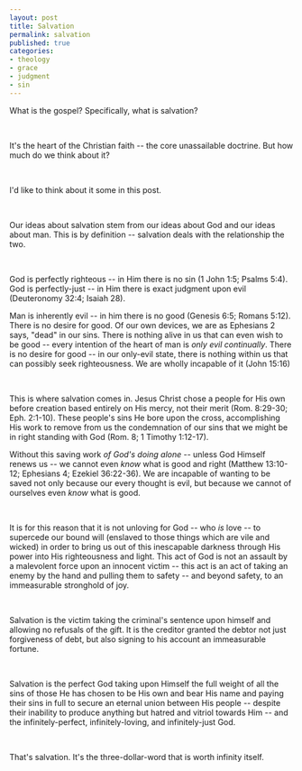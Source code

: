 ```yaml
---
layout: post
title: Salvation
permalink: salvation
published: true
categories:
- theology
- grace
- judgment
- sin
---
```


What is the gospel? Specifically, what is salvation?

 

It's the heart of the Christian faith -- the core unassailable doctrine.
But how much do we think about it?

 

I'd like to think about it some in this post.

 

Our ideas about salvation stem from our ideas about God and our ideas
about man. This is by definition -- salvation deals with the
relationship the two.

 

God is perfectly righteous -- in Him there is no sin (1 John 1:5; Psalms
5:4). God is perfectly-just -- in Him there is exact judgment upon evil
(Deuteronomy 32:4; Isaiah 28).

Man is inherently evil -- in him there is no good (Genesis 6:5; Romans
5:12). There is no desire for good. Of our own devices, we are as
Ephesians 2 says, "dead" in our sins. There is nothing alive in us that
can even wish to be good -- every intention of the heart of man is
*only* *evil continually*. There is no desire for good -- in our
only-evil state, there is nothing within us that can possibly seek
righteousness. We are wholly incapable of it (John 15:16)

 

This is where salvation comes in. Jesus Christ chose a people for His
own before creation based entirely on His mercy, not their merit (Rom.
8:29-30; Eph. 2:1-10). These people's sins He bore upon the cross,
accomplishing His work to remove from us the condemnation of our sins
that we might be in right standing with God (Rom. 8; 1 Timothy 1:12-17).

Without this saving work *of God's doing alone* -- unless God Himself
renews us -- we cannot even *know* what is good and right (Matthew
13:10-12; Ephesians 4; Ezekiel 36:22-36). We are incapable of wanting to
be saved not only because our every thought is evil, but because we
cannot of ourselves even *know* what is good.

 

It is for this reason that it is not unloving for God -- who *is* love
-- to supercede our bound will (enslaved to those things which are vile
and wicked) in order to bring us out of this inescapable darkness
through His power into His righteousness and light. This act of God is
not an assault by a malevolent force upon an innocent victim -- this act
is an act of taking an enemy by the hand and pulling them to safety --
and beyond safety, to an immeasurable stronghold of joy.

 

Salvation is the victim taking the criminal's sentence upon himself and
allowing no refusals of the gift. It is the creditor granted the debtor
not just forgiveness of debt, but also signing to his account an
immeasurable fortune.

 

Salvation is the perfect God taking upon Himself the full weight of all
the sins of those He has chosen to be His own and bear His name and
paying their sins in full to secure an eternal union between His people
-- despite their inability to produce anything but hatred and vitriol
towards Him -- and the infinitely-perfect, infinitely-loving, and
infinitely-just God.

 

That's salvation. It's the three-dollar-word that is worth infinity
itself.

